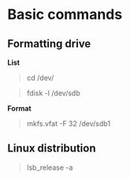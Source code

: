 # Basic commands
## Formatting drive

**List**
> cd /dev/

> fdisk -l /dev/sdb

**Format**
> mkfs.vfat -F 32 /dev/sdb1

## Linux distribution

> lsb_release -a
